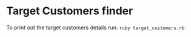 # Target Customers finder

To print out the target customers details run: 
`ruby target_customers.rb`
